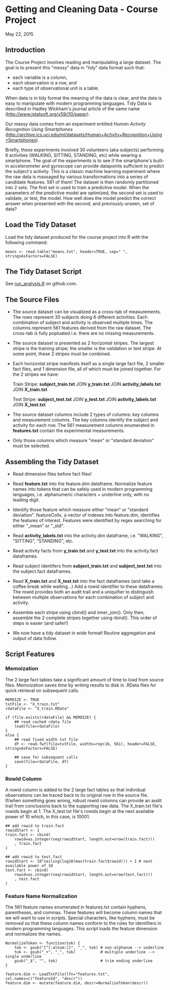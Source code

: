 # Getting and Cleaning Data - Course Project

May 22, 2015

## Introduction

The Course Project involves reading and manipulating a large dataset.  The goal is to present this "messy" data in "tidy" data format such that:

* each variable is a column,
* each observation is a row, and
* each type of observational unit is a table.

When data is in tidy format the meaning of the data is clear, and the data is easy to manipulate with modern programming languages.  Tidy Data is described in Hadley Wickham's journal article of the same name (http://www.jstatsoft.org/v59/i10/paper).

Our messy data comes from an experiment entitled *Human Activity Recognition Using Smartphones* (http://archive.ics.uci.edu/ml/datasets/Human+Activity+Recognition+Using+Smartphones).

Briefly, these experiments involved 30 volunteers (aka subjects) performing 6 activities (WALKING, SITTING, STANDING, etc) while wearing a smartphone. The goal of the experiments is to see if the smartphone's built-in accelerometer and gyroscope can provide datapoints sufficient to predict the subject's activity.  This is a classic machine learning experiment where the raw data is massaged by various transformations into a series of candidate features.  561 of them!  The dataset is then randomly partitioned into 2 sets.  The first set is used to train a predictive model.  When the parameters of the predictive model are optimized, the second set is used to validate, or test, the model.  How well does the model predict the correct answer when presented with the second, and previously unseen, set of data?

## Load the Tidy Dataset

Load the tidy dataset produced for the course project into R with the following command:

    means <- read.table("means.txt", header=TRUE, sep=" ", stringsAsFactors=FALSE)

## The Tidy Dataset Script

See [run\_analysis.R](https://github.com/rjhamilton/GetCleanData/blob/master/run_analysis.R) on github.com.

## The Source Files

* The source dataset can be visualized as a cross-tab of measurements.  The rows represent 30 subjects doing 6 different activities.  Each combination of subject and activity is observed multiple times.  The columns represent 561 features derived from the raw dataset.  The cross-tab is fully popluated i.e. there are no missing measurements.

* The source dataset is presented as 2 horizontal stripes.  The largest stripe is the training stripe; the smaller is the validation or test stripe.  At some point, these 2 stripes must be combined.

* Each horizontal stripe manifests itself as a single large fact file, 2 smaller fact files, and 1 dimension file, all of which must be joined together.  For the 2 stripes we have:

    Train Stripe:  **subject\_train.txt** JOIN **y\_train.txt** JOIN **activity\_labels.txt** JOIN **X\_train.txt**

    Test Stripe:   **subject\_test.txt**  JOIN **y\_test.txt**  JOIN **activity\_labels.txt** JOIN **X\_test.txt**

* The source dataset columns include 2 types of columns: key columns and measurement columns.  The key columns identify the subject and activity for each row.  The 561 measurement columns enumerated in **features.txt** contain the experimental measurements.

* Only those columns which measure "mean" or "standard deviation" must be selected.

## Assembling the Tidy Dataset

* Read dimension files before fact files!

* Read **feature.txt** into the feature.dim dataframe.  Normalize feature names into tokens that can be safely used in modern programming languages, i.e. alphanumeric characters + underline only, with no leading digit.

* Identify those feature which measure either "mean" or "standard deviation".  featureColIx, a vector of indexes into feature.dim, identifies the features of interest.  Features were identified by regex searching for either "\_mean" or "\_std".

* Read **activity_labels.txt** into the activity.dim dataframe, i.e. "WALKING", "SITTING", "STANDING", etc.

* Read activity facts from **y\_train.txt** and **y\_test.txt** into the activity.fact dataframes.

* Read subject identifers from **subject\_train.txt** and **subject\_test.txt** into the subject.fact dataframes.

* Read **X\_train.txt** and **X\_test.txt** into the fact dataframes (and take a coffee break while waiting...)  Add a rowid identifier to these dataframes.  The rowid provides both an audit trail and a uniquifier to distinguish between multiple observations for each combination of subject and activity.

* Assemble each stripe using cbind() and inner\_join().  Only then, assemble the 2 complete stripes together using rbind().  This order of steps is easier (and safer!)

* We now have a tidy dataset in wide format!  Routine aggregation and output of data follow.

## Script Features

### Memoization
The 2 large fact tables take a significant amount of time to load from source files.  Memoization saves time by writing results to disk in .RData files for quick retrieval on subsequent calls.

    MEMOIZE <- TRUE
	txtFile <- "X_train.txt"
	rdataFile <- "X_train.RData"	

	if (file.exists(rdataFile) && MEMOIZE) {
		## read cached rdata file
		load(file=rdataFile)
	}
	else {
		## read fixed width txt file
		df <- read.fwf(file=txtFile, widths=rep(16, 561), header=FALSE, stringsAsFactors=FALSE)
		
		## save for subsequent calls
		save(file=rdataFile, df)
	}


### RowId Column
A rowid column is added to the 2 large fact tables so that individual observations can be traced back to its original row in  the source file.  If/when something goes wrong, robust rowid columns can provide an audit trail from conclusions back to the supporting raw data.  The X\_train.txt file's rowids begin at 1.  The X\_test.txt file's rowids begin at the next available power of 10 which, in this case, is 10001.

    ## add rowid to train.fact
    rowidStart <- 1
    train.fact <- cbind(
        rowid=as.integer(seq(rowidStart, length.out=nrow(train.fact)))
    	, train.fact
    )
    
    ## add rowid to test.fact
    rowidStart <- 10^ceiling(log10(max(train.fact$rowid))) + 1 # next available power of 10
    test.fact <- cbind(
    	rowid=as.integer(seq(rowidStart, length.out=nrow(test.fact)))
    	, test.fact
    )

### Feature Name Normalization
The 561 feature names enumerated in features.txt contain hyphens, parentheses, and commas.  These features will become column names that we will want to use in scripts.  Special characters, like hyphens, must be removed so that these column names conform to the rules for identifiers in modern programming languages.  This script loads the feature dimension and normalizes the names.

    NormalizeToken <- function(tok) {
        tok <- gsub("[^[:alnum:]]", "_", tok) # non-alphanum --> underline
    	tok <- gsub("_+", "_", tok)           # multiple underline --> single underline
    	gsub("_$", "", tok)                   # trim ending underline
    }
    
    feature.dim <- LoadTxtFile(lfn="features.txt", col.names=c("featureId", "descr"))
    feature.dim <- mutate(feature.dim, descr=NormalizeToken(descr))
